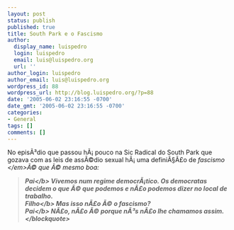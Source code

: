 ```yaml
---
layout: post
status: publish
published: true
title: South Park e o Fascismo
author:
  display_name: luispedro
  login: luispedro
  email: luis@luispedro.org
  url: ''
author_login: luispedro
author_email: luis@luispedro.org
wordpress_id: 88
wordpress_url: http://blog.luispedro.org/?p=88
date: '2005-06-02 23:16:55 -0700'
date_gmt: '2005-06-02 23:16:55 -0700'
categories:
- General
tags: []
comments: []
---
```

<p>No epis&Atilde;&sup3;dio que passou h&Atilde;&iexcl; pouco na Sic Radical do South Park que gozava com as leis de ass&Atilde;&copy;dio sexual h&Atilde;&iexcl; uma defini&Atilde;&sect;&Atilde;&pound;o de <em>fascismo <&#47;em>&Atilde;&copy; que &Atilde;&copy; mesmo boa:</p>
<blockquote><p>
<b>Pai<&#47;b> Vivemos num regime democr&Atilde;&iexcl;tico. Os democratas decidem o que &Atilde;&copy; que podemos e n&Atilde;&pound;o podemos dizer no local de trabalho.<br />
<b>Filho<&#47;b> Mas isso n&Atilde;&pound;o &Atilde;&copy; o fascismo?<br />
<b>Pai<&#47;b> N&Atilde;&pound;o, n&Atilde;&pound;o &Atilde;&copy; porque n&Atilde;&sup3;s n&Atilde;&pound;o lhe chamamos assim.<br />
<&#47;blockquote></p>
